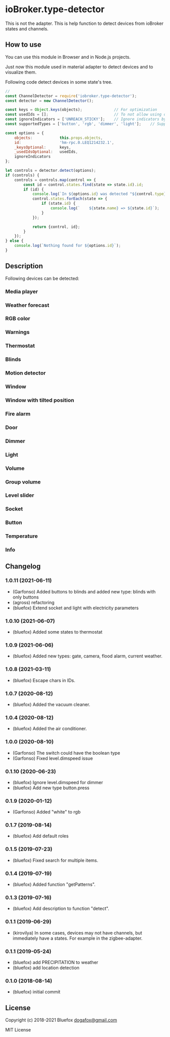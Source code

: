 # ioBroker.type-detector
This is not the adapter. 
This is help function to detect devices from ioBroker states and channels.

## How to use
You can use this module in Browser and in Node.js projects. 

Just now this module used in material adapter to detect devices and to visualize them.

Following code detect devices in some state's tree.

```javascript
// 
const ChannelDetector = require('iobroker.type-detector');
const detector = new ChannelDetector();

const keys = Object.keys(objects);				// For optimization
const usedIds = [];                 			// To not allow using of same ID in more than one device
const ignoreIndicators = ['UNREACH_STICKY'];    // Ignore indicators by name
const supportedTypes = ['button', 'rgb', 'dimmer', 'light'];	// Supported types. Leave it null if you want to get ALL devices.

const options = {
	objects:            this.props.objects,
	id:                 'hm-rpc.0.LEQ1214232.1',
	_keysOptional:      keys,
	_usedIdsOptional:   usedIds,
	ignoreIndicators
};

let controls = detector.detect(options);
if (controls) {
	controls = controls.map(control => {
		const id = control.states.find(state => state.id).id;
		if (id) {
			console.log(`In ${options.id} was detected "${control.type}" with following states:`);
			control.states.forEach(state => {
				if (state.id) {
					console.log(`    ${state.name} => ${state.id}`);
				}
			});

			return {control, id};
		}
	});
} else {
	console.log(`Nothing found for ${options.id}`);
}
```


## Description
Following devices can be detected:


### Media player

### Weather forecast

### RGB color

### Warnings

### Thermostat

### Blinds

### Motion detector

### Window

### Window with tilted position

### Fire alarm

### Door

### Dimmer

### Light

### Volume

### Group volume

### Level slider

### Socket

### Button

### Temperature

### Info

<!--
	Placeholder for the next version (at the beginning of the line):
	### __WORK IN PROGRESS__
-->

## Changelog
### 1.0.11 (2021-06-11)
* (Garfonso) Added buttons to blinds and added new type: blinds with only buttons
* (agross) refactoring
* (bluefox) Extend socket and light with electricity parameters

### 1.0.10 (2021-06-07)
* (bluefox) Added some states to thermostat

### 1.0.9 (2021-06-06)
* (bluefox) Added new types: gate, camera, flood alarm, current weather.

### 1.0.8 (2021-03-11)
* (bluefox) Escape chars in IDs.

### 1.0.7 (2020-08-12)
* (bluefox) Added the vacuum cleaner.

### 1.0.4 (2020-08-12)
* (bluefox) Added the air conditioner.

### 1.0.0 (2020-08-10)
* (Garfonso) The switch could have the boolean type 
* (Garfonso) Fixed level.dimspeed issue

### 0.1.10 (2020-06-23)
* (bluefox) Ignore level.dimspeed for dimmer
* (bluefox) Add new type button.press

### 0.1.9 (2020-01-12)
* (Garfonso) Added "white" to rgb

### 0.1.7 (2019-08-14)
* (bluefox) Add default roles

### 0.1.5 (2019-07-23)
* (bluefox) Fixed search for multiple items.

### 0.1.4 (2019-07-19)
* (bluefox) Added function "getPatterns".

### 0.1.3 (2019-07-16)
* (bluefox) Add description to function "detect".

### 0.1.1 (2019-06-29)
* (kirovilya) In some cases, devices may not have channels, but immediately have a states. For example in the zigbee-adapter.

### 0.1.1 (2019-05-24)
* (bluefox) add PRECIPITATION to weather
* (bluefox) add location detection

### 0.1.0 (2018-08-14)
* (bluefox) initial commit


## License
Copyright (c) 2018-2021 Bluefox <dogafox@gmail.com>

MIT License
